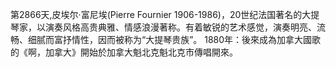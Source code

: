 第2866天,皮埃尔·富尼埃(Pierre Fournier 1906-1986)，20世纪法国著名的大提琴家，以演奏风格高贵典雅、情感浪漫著称。有着敏锐的艺术感觉，演奏明亮、流畅、细腻而富抒情性，因而被称为“大提琴贵族”。
1880年：後來成為加拿大國歌的《啊，加拿大》開始於加拿大魁北克魁北克市傳唱開來。